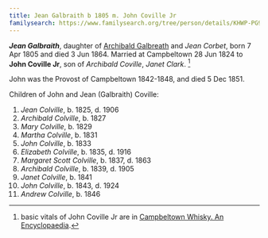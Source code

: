 ```yaml
---
title: Jean Galbraith b 1805 m. John Coville Jr
familysearch: https://www.familysearch.org/tree/person/details/KHWP-PG9
---
```

***Jean Galbraith***, daughter of [Archibald Galbreath](galbreath-archibald-1760.md) and *Jean Corbet*, born 7 Apr 1805 and died 3 Jun 1864. Married at Campbeltown 28 Jun 1824 to **John Coville Jr**, son of *Archibald Coville*, *Janet Clark*. [^whisky]

John was the Provost of Campbeltown 1842-1848, and died 5 Dec 1851.

Children of John and Jean (Galbraith) Coville:

1. *Jean Colville*, b. 1825, d. 1906
2. *Archibald Colville*, b. 1827
3. *Mary Colville*, b. 1829
4. *Martha Colville*, b. 1831
5. *John Colville*, b. 1833
6. *Elizabeth Colville*, b. 1835, d. 1916
7. *Margaret Scott Colville*, b. 1837, d. 1863
8. *Archibald Colville*, b. 1839, d. 1905
9. *Janet Colville*, b. 1841
10. *John Colville*, b. 1843, d. 1924
11. *Andrew Colville*, b. 1846

[^whisky]: basic vitals of John Coville Jr are in [Campbeltown Whisky. An Encyclopaedia](https://github.com/npg70/galbreath/blob/main/sources/campbeltown-whisky-an-encyclopaedia.md#page-44).

